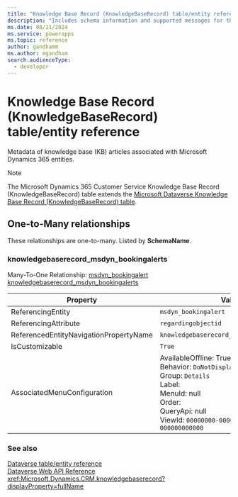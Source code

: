 ```yaml
---
title: "Knowledge Base Record (KnowledgeBaseRecord) table/entity reference (Microsoft Dynamics 365 Customer Service)"
description: "Includes schema information and supported messages for the Knowledge Base Record (KnowledgeBaseRecord) table/entity with Microsoft Dynamics 365 Customer Service."
ms.date: 08/21/2024
ms.service: powerapps
ms.topic: reference
author: gandhamm
ms.author: mgandham
search.audienceType: 
  - developer
---
```


# Knowledge Base Record (KnowledgeBaseRecord) table/entity reference

Metadata of knowledge base (KB) articles associated with Microsoft Dynamics 365 entities.

> [!NOTE]
> The Microsoft Dynamics 365 Customer Service Knowledge Base Record (KnowledgeBaseRecord) table extends the [Microsoft Dataverse Knowledge Base Record (KnowledgeBaseRecord) table](/power-apps/developer/data-platform/reference/entities/knowledgebaserecord).




## One-to-Many relationships

These relationships are one-to-many. Listed by **SchemaName**.

### <a name="BKMK_knowledgebaserecord_msdyn_bookingalerts"></a> knowledgebaserecord_msdyn_bookingalerts

Many-To-One Relationship: [msdyn_bookingalert knowledgebaserecord_msdyn_bookingalerts](msdyn_bookingalert.md#BKMK_knowledgebaserecord_msdyn_bookingalerts)

|Property|Value|
|---|---|
|ReferencingEntity|`msdyn_bookingalert`|
|ReferencingAttribute|`regardingobjectid`|
|ReferencedEntityNavigationPropertyName|`knowledgebaserecord_msdyn_bookingalerts`|
|IsCustomizable|`True`|
|AssociatedMenuConfiguration|AvailableOffline: True<br />Behavior: `DoNotDisplay`<br />Group: `Details`<br />Label: <br />MenuId: null<br />Order: <br />QueryApi: null<br />ViewId: `00000000-0000-0000-0000-000000000000`|



### See also

[Dataverse table/entity reference](../about-entity-reference.md)  
[Dataverse Web API Reference](/power-apps/developer/data-platform/webapi/reference/about)   
<xref:Microsoft.Dynamics.CRM.knowledgebaserecord?displayProperty=fullName>
